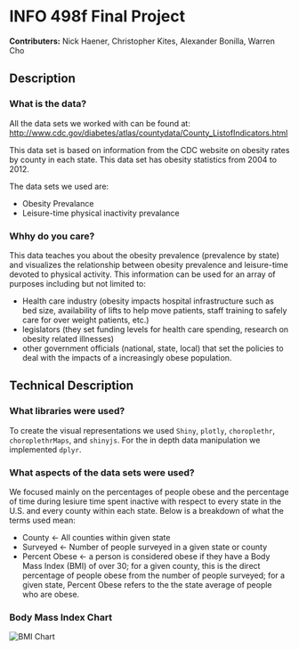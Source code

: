 # INFO 498f Final Project

**Contributers:** Nick Haener, Christopher Kites, Alexander Bonilla, Warren Cho


## Description

### What is the data?
All the data sets we worked with can be found at: http://www.cdc.gov/diabetes/atlas/countydata/County_ListofIndicators.html

This data set is based on information from the CDC website on obesity rates by county in each state. This data set has obesity statistics from 2004 to 2012. 

The data sets we used are: 

- Obesity Prevalance  
- Leisure-time physical inactivity prevalance


### Whhy do you care?
This data teaches you about the obesity prevalence (prevalence by state) and visualizes the relationship between obesity prevalence and leisure-time devoted to physical activity. This information can be used for an array of purposes including but not limited to:

- Health care industry (obesity impacts hospital infrastructure such as bed size, availability of lifts to help move patients, staff training to safely care for over weight patients, etc.)
- legislators (they set funding levels for health care spending, research on obesity related illnesses)
- other government officials (national, state, local) that set the policies to deal with the impacts of a increasingly obese population. 


## Technical Description

### What libraries were used?
To create the visual representations we used `Shiny`, `plotly`, `choroplethr`, `choroplethrMaps`, and `shinyjs`. For the in depth data manipulation we implemented `dplyr`.

### What aspects of the data sets were used?
We focused mainly on the percentages of people obese and the percentage of time during lesiure time spent inactive with respect to every state in the U.S. and every county within each state. Below is a breakdown of what the terms used mean:

- County <- All counties within given state
- Surveyed <- Number of people surveyed in a given state or county
- Percent Obese <- a person is considered obese if they have a Body Mass Index (BMI) of over 30; for a given county, this is the direct percentage of people obese    from the number of people surveyed; for a given state, Percent Obese refers to the the state average of people who are obese.
  
### Body Mass Index Chart
![BMI Chart](http://www.vertex42.com/ExcelTemplates/Images/body-mass-index-chart.gif)

 



